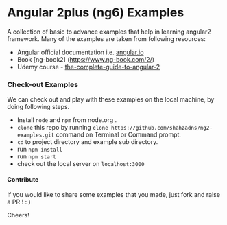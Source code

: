 # Angular 2plus (ng6) Examples

A collection of basic to advance examples that help in learning angular2 framework. Many of the examples are taken from following resources: 
- Angular official documentation i.e. [angular.io](https://angular.io/docs/ts/latest/quickstart.html) 
- Book [ng-book2] (https://www.ng-book.com/2/)
- Udemy course - [the-complete-guide-to-angular-2](https://www.udemy.com/the-complete-guide-to-angular-2)

### Check-out Examples

We can check out and play with these examples on the local machine, by doing following steps.
- Install `node` and `npm` from node.org .
- `clone` this repo by running `clone https://github.com/shahzadns/ng2-examples.git` command on Terminal or Command prompt.
- `cd` to project directory and example sub directory.
- run `npm install`
- run `npm start`
- check out the local server on `localhost:3000`

#### Contribute

If you would like to share some examples that you made, just fork and raise a PR ! : )

Cheers!
